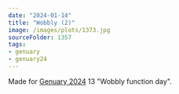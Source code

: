 ```yaml
---
date: "2024-01-14"
title: "Wobbly (2)"
image: /images/plots/1373.jpg
sourceFolder: 1357
tags:
- genuary
- genuary24
---
```


Made for [Genuary 2024](https://genuary.art) 13 "Wobbly function day".
